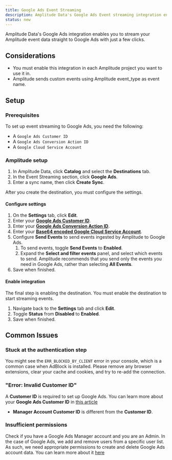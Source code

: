 ```yaml
---
title: Google Ads Event Streaming
description: Amplitude Data's Google Ads Event streaming integration enables you to stream your Amplitude event data straight to Google Ads with just a few clicks.
status: new
---
```


Amplitude Data's Google Ads integration enables you to stream your Amplitude event data straight to Google Ads with just a few clicks.

## Considerations

- You must enable this integration in each Amplitude project you want to use it in.
- Amplitude sends custom events using Amplitude event_type as event name.

## Setup

### Prerequisites

To set up event streaming to Google Ads, you need the following:

- A `Google Ads Customer ID`
- A `Google Ads Conversion Action ID`
- A `Google Cloud Service Account`

### Amplitude setup

1. In Amplitude Data, click **Catalog** and select the **Destinations** tab.
2. In the Event Streaming section, click **Google Ads**.
3. Enter a sync name, then click **Create Sync**.

After you create the destination, you must configure the settings.

#### Configure settings

1. On the **Settings** tab, click **Edit**.
2. Enter your [**Google Ads Customer ID**](https://support.google.com/google-ads/answer/1704344?hl=en).
3. Enter your [**Google Ads Conversion Action ID**](https://support.google.com/google-ads/thread/105330243?hl=en&sjid=5504033552721490234-EU).
4. Enter your [**Base64 encoded Google Cloud Service Account**](https://developers.google.com/google-ads/api/docs/oauth/service-accounts).
5. Configure **Send Events** to send events ingested by Amplitude to Google Ads.
      1. To send events, toggle **Send Events** to **Enabled**.
      2. Expand the **Select and filter events** panel, and select which events to send. Amplitude recommends that you send only the events you need in Google Ads, rather than selecting **All Events**.
6. Save when finished.

#### Enable integration

The final step is enabling the destination. You must enable the destination to start streaming events.

1. Navigate back to the **Settings** tab and click **Edit**.
2. Toggle **Status** from **Disabled** to **Enabled**.
3. Save when finished.

## Common Issues

### Stuck at the authentication step

You might see the `ERR_BLOCKED_BY_CLIENT` error in your console, which is a common case when AdBlock is installed.
Please remove any browser extensions, clear your cache and cookies, and try to re-add the connection.

### "Error: Invalid Customer ID"

A **Customer ID** is required to set up Google Ads. 
You can learn more about your **Google Ads Customer ID** in [this article](https://support.google.com/google-ads/answer/1704344?hl=en)
- **Manager Account Customer ID** is different from the **Customer ID**.

### Insufficient permissions

Check if you have a Google Ads Manager account and you are an Admin.
In the case of Google Ads, we add and remove users from a specific user list. As such, we need appropriate permissions to create and delete Google Ads account data.
You can learn more about it [here](https://support.google.com/google-ads/answer/9978556)  
